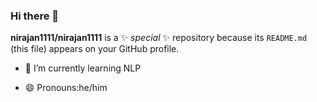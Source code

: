 ### Hi there 👋

**nirajan1111/nirajan1111** is a ✨ _special_ ✨ repository because its `README.md` (this file) appears on your GitHub profile.




- 🌱 I’m currently learning NLP

- 😄 Pronouns:he/him



